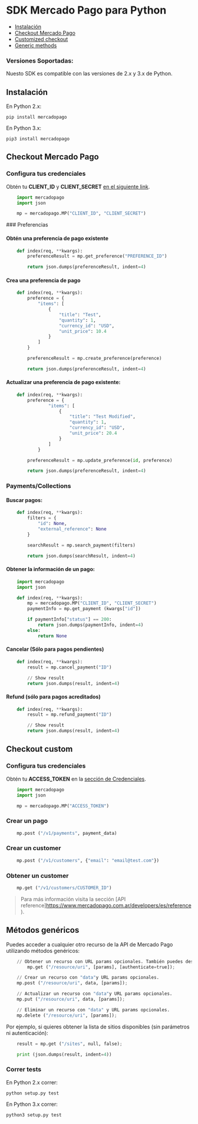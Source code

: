 # SDK Mercado Pago para Python


* [Instalación](#bookmark_instalación)
* [Checkout Mercado Pago](#bookmark_smart_checkout)
* [Customized checkout](#bookmark_checkout_custom)
* [Generic methods](#bookmark_métodos_genéricos)

### Versiones Soportadas:

Nuesto SDK es compatible con las versiones de 2.x y 3.x de Python.

## Instalación


En Python 2.x:

``pip install mercadopago``

En Python 3.x:

``pip3 install mercadopago``

## Checkout Mercado Pago


### Configura tus credenciales


Obtén tu **CLIENT_ID** y **CLIENT_SECRET** [en el siguiente link]([FAKER][CREDENTIALS][URL]).


``` python
    import mercadopago
    import json

    mp = mercadopago.MP("CLIENT_ID", "CLIENT_SECRET")
```

### Preferencias


#### Obtén una preferencia de pago existente


``` python
    def index(req, **kwargs):
        preferenceResult = mp.get_preference("PREFERENCE_ID")

        return json.dumps(preferenceResult, indent=4)
```

#### Crea una preferencia de pago

``` python
    def index(req, **kwargs):
        preference = {
            "items": [
                {
                    "title": "Test",
                    "quantity": 1,
                    "currency_id": "USD",
                    "unit_price": 10.4
                }
            ]
        }

        preferenceResult = mp.create_preference(preference)

        return json.dumps(preferenceResult, indent=4)
```
#### Actualizar una preferencia de pago existente:


``` python
    def index(req, **kwargs):
        preference = {
                "items": [
                    {
                        "title": "Test Modified",
                        "quantity": 1,
                        "currency_id": "USD",
                        "unit_price": 20.4
                    }
                ]
            }

        preferenceResult = mp.update_preference(id, preference)

        return json.dumps(preferenceResult, indent=4)
```
### Payments/Collections


#### Buscar pagos:

``` python
    def index(req, **kwargs):
        filters = {
            "id": None,
            "external_reference": None
        }

        searchResult = mp.search_payment(filters)

        return json.dumps(searchResult, indent=4)
```

#### Obtener la información de un pago:

``` python
    import mercadopago
    import json

    def index(req, **kwargs):
        mp = mercadopago.MP("CLIENT_ID", "CLIENT_SECRET")
        paymentInfo = mp.get_payment (kwargs["id"])

        if paymentInfo["status"] == 200:
            return json.dumps(paymentInfo, indent=4)
        else:
            return None
```

#### Cancelar (Sólo para pagos pendientes)

``` python
    def index(req, **kwargs):
        result = mp.cancel_payment("ID")

        // Show result
        return json.dumps(result, indent=4)
```

#### Refund (sólo para pagos acreditados)

``` python
    def index(req, **kwargs):
        result = mp.refund_payment("ID")

        // Show result
        return json.dumps(result, indent=4)
```

## Checkout custom

### Configura tus credenciales

Obtén tu **ACCESS_TOKEN** en la [sección de Credenciales]([FAKER][CREDENTIALS][URL]).


``` python
    import mercadopago
    import json

    mp = mercadopago.MP("ACCESS_TOKEN")
```


### Crear un pago

``` python
    mp.post ("/v1/payments", payment_data)
```

### Crear un customer

```python
    mp.post ("/v1/customers", {"email": "email@test.com"})
```

### Obtener un customer

```python
    mp.get ("/v1/customers/CUSTOMER_ID")
```

> Para más información visita la sección [API reference]https://www.mercadopago.com.ar/developers/es/reference).

## Métodos genéricos

Puedes acceder a cualquier otro recurso de la API de Mercado Pago utilizando métodos genéricos:

```python
    // Obtener un recurso con URL params opcionales. También puedes deshabilitar la autenticación para APIs públicas.
        mp.get ("/resource/uri", [params], [authenticate=true]);
```

```python
    // Crear un recurso con "data"y URL params opcionales.
    mp.post ("/resource/uri", data, [params]);
```
```python
    // Actualizar un recurso con "data"y URL params opcionales.
    mp.put ("/resource/uri", data, [params]);
```
```python
    // Eliminar un recurso con "data" y URL params opcionales.
    mp.delete ("/resource/uri", [params]);
```

Por ejemplo, si quieres obtener la lista de sitios disponibles (sin parámetros ni autenticación):

```python
    result = mp.get ("/sites", null, false);

    print (json.dumps(result, indent=4))
```

### Correr tests


En Python 2.x correr:

``python setup.py test``

En Python 3.x correr:

``python3 setup.py test``
